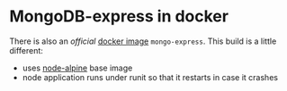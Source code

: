 # MongoDB-express in docker

There is also an *official* [docker image](https://github.com/mongo-express/mongo-express#usage-docker) `mongo-express`.
This build is a little different:

 * uses [node-alpine](https://github.com/inadarei/node-alpine) base image
 * node application runs under runit so that it restarts in case it crashes
